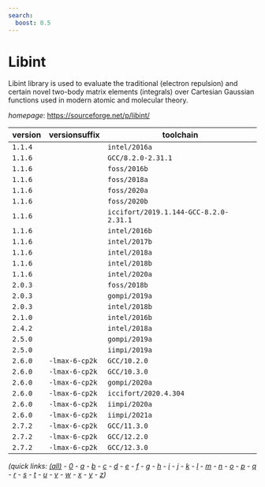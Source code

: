 ```yaml
---
search:
  boost: 0.5
---
```

# Libint

Libint library is used to evaluate the traditional (electron repulsion) and certain novel two-body  matrix elements (integrals) over Cartesian Gaussian functions used in modern atomic and molecular theory.

*homepage*: <https://sourceforge.net/p/libint/>

version | versionsuffix | toolchain
--------|---------------|----------
``1.1.4`` |  | ``intel/2016a``
``1.1.6`` |  | ``GCC/8.2.0-2.31.1``
``1.1.6`` |  | ``foss/2016b``
``1.1.6`` |  | ``foss/2018a``
``1.1.6`` |  | ``foss/2020a``
``1.1.6`` |  | ``foss/2020b``
``1.1.6`` |  | ``iccifort/2019.1.144-GCC-8.2.0-2.31.1``
``1.1.6`` |  | ``intel/2016b``
``1.1.6`` |  | ``intel/2017b``
``1.1.6`` |  | ``intel/2018a``
``1.1.6`` |  | ``intel/2018b``
``1.1.6`` |  | ``intel/2020a``
``2.0.3`` |  | ``foss/2018b``
``2.0.3`` |  | ``gompi/2019a``
``2.0.3`` |  | ``intel/2018b``
``2.1.0`` |  | ``intel/2016b``
``2.4.2`` |  | ``intel/2018a``
``2.5.0`` |  | ``gompi/2019a``
``2.5.0`` |  | ``iimpi/2019a``
``2.6.0`` | ``-lmax-6-cp2k`` | ``GCC/10.2.0``
``2.6.0`` | ``-lmax-6-cp2k`` | ``GCC/10.3.0``
``2.6.0`` | ``-lmax-6-cp2k`` | ``gompi/2020a``
``2.6.0`` | ``-lmax-6-cp2k`` | ``iccifort/2020.4.304``
``2.6.0`` | ``-lmax-6-cp2k`` | ``iimpi/2020a``
``2.6.0`` | ``-lmax-6-cp2k`` | ``iimpi/2021a``
``2.7.2`` | ``-lmax-6-cp2k`` | ``GCC/11.3.0``
``2.7.2`` | ``-lmax-6-cp2k`` | ``GCC/12.2.0``
``2.7.2`` | ``-lmax-6-cp2k`` | ``GCC/12.3.0``


*(quick links: [(all)](../index.md) - [0](../0/index.md) - [a](../a/index.md) - [b](../b/index.md) - [c](../c/index.md) - [d](../d/index.md) - [e](../e/index.md) - [f](../f/index.md) - [g](../g/index.md) - [h](../h/index.md) - [i](../i/index.md) - [j](../j/index.md) - [k](../k/index.md) - [l](../l/index.md) - [m](../m/index.md) - [n](../n/index.md) - [o](../o/index.md) - [p](../p/index.md) - [q](../q/index.md) - [r](../r/index.md) - [s](../s/index.md) - [t](../t/index.md) - [u](../u/index.md) - [v](../v/index.md) - [w](../w/index.md) - [x](../x/index.md) - [y](../y/index.md) - [z](../z/index.md))*

